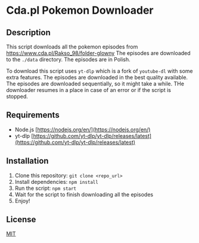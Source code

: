 # Cda.pl Pokemon Downloader

## Description
This script downloads all the pokemon episodes from https://www.cda.pl/Rakso_98/folder-glowny
The episodes are downloaded to the `./data` directory.
The episodes are in Polish.

To download this script uses `yt-dlp` which is a fork of `youtube-dl` with some extra features.
The episodes are downloaded in the best quality available.
The episodes are downloaded sequentially, so it might take a while.
THe downloader resumes in a place in case of an error or if the script is stopped.

## Requirements
- Node.js [https://nodejs.org/en/](https://nodejs.org/en/)
- yt-dlp [https://github.com/yt-dlp/yt-dlp/releases/latest](https://github.com/yt-dlp/yt-dlp/releases/latest)

## Installation
1. Clone this repository: `git clone <repo_url>`
2. Install dependencies: `npm install`
3. Run the script: `npm start`
4. Wait for the script to finish downloading all the episodes
5. Enjoy!

## License
[MIT](https://choosealicense.com/licenses/mit/)
```
